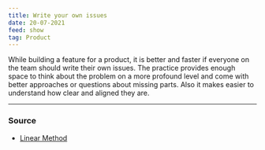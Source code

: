```yaml
---
title: Write your own issues
date: 20-07-2021
feed: show
tag: Product
---
```


While building a feature for a product, it is better and faster if everyone on the team should write their own issues. The practice provides enough space to think about the problem on a more profound level and come with better approaches or questions about missing parts. Also it makes easier to understand how clear and aligned they are.

---
### Source 
- [Linear Method](https://linear.app/method)